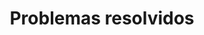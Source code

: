 ---
title: Problemas resolvidos
layout: collection
permalink: /problemas-resolvidos/
collection: problemas-resolvidos
entries_layout: grid
classes: wide
---